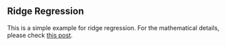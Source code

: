 ## Ridge Regression

This is a simple example for ridge regression. For the mathematical details, please check 
[this post](http://yueyublog.com/posts/regularization-for-least-squares).
